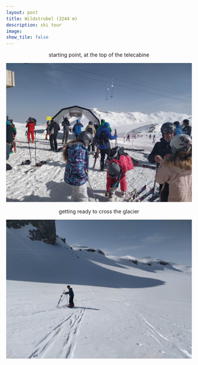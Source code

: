 ```yaml
---
layout: post
title: Wildstrubel (3244 m)		
description: ski tour
image:
show_tile: false 
---
```


<center>starting point, at the top of the telecabine</center>

![](../assets/images/winter/wildstrubel/starting_point.jpg)
 

<center>getting ready to cross the glacier</center>

![](../assets/images/winter/wildstrubel/putting_skins.jpg)

<!-- <video controls="true" allowfullscreen="true">
  <source src="./assets/images/winter/wildstrubel/wildstrubel_glacier.mp4" type="video/mp4">
	Your browser does not support the video tag.
</video> -->